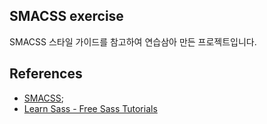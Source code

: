 ## SMACSS exercise
SMACSS 스타일 가이드를 참고하여 연습삼아 만든 프로젝트입니다.
## References
- [SMACSS](https://smacss.com);
- [Learn Sass - Free Sass Tutorials](https://www.youtube.com/playlist?list=PLUoqTnNH-2XxOt7UsKlTqbfrA2ucGosCR)
